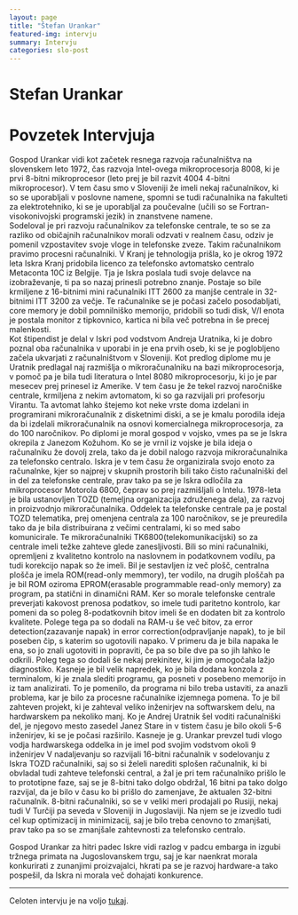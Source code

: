 ```yaml
---
layout: page
title: "Štefan Urankar"
featured-img: intervju
summary: Intervju
categories: slo-post
---
```


# Stefan Urankar

# Povzetek Intervjuja

Gospod Urankar vidi kot začetek resnega razvoja računalništva na slovenskem leto 1972, čas razvoja Intel-ovega mikroprocesorja 8008, ki je prvi 8-bitni mikroprocesor (leto prej je bil razvit 4004 4-bitni mikroprocesor). V tem času smo v Sloveniji že imeli nekaj računalnikov, ki so se uporabljali v poslovne namene, spomni se tudi računalnika na fakulteti za elektrotehniko, ki se je uporabljal za poučevalne (učili so se Fortran-visokonivojski programski jezik) in znanstvene namene.  
Sodeloval je pri razvoju računalnikov za telefonske centrale, te so se za razliko od običajnih računalnikov morali odzvati v realnem času, odziv je pomenil vzpostavitev svoje vloge in telefonske zveze. Takim računalnikom pravimo procesni računalniki. V Kranj je tehnologija prišla, ko je okrog 1972 leta Iskra Kranj pridobila licenco za telefonsko avtomatsko centralo Metaconta 10C iz Belgije. Tja je Iskra poslala tudi svoje delavce na izobraževanje, ti pa so nazaj prinesli potrebno znanje. Postaje so bile krmiljene z 16-bitnimi mini računalniki ITT 2600 za manjše centrale in 32-bitnimi ITT 3200 za večje. Te računalnike se je počasi začelo posodabljati, core memory je dobil pomnilniško memorijo, pridobili so tudi disk, V/I enota je postala monitor z tipkovnico, kartica ni bila več potrebna in še precej malenkosti.  
Kot štipendist je delal v Iskri pod vodstvom Andreja Uratnika, ki je dobro poznal oba računalnika v uporabi in je ena prvih oseb, ki se je poglobljeno začela ukvarjati z računalništvom v Sloveniji. Kot predlog diplome mu je Uratnik predlagal naj razmišlja o mikroračunalniku na bazi mikroprocesorja, v pomoč pa je bila tudi literatura o Intel 8080 mikroprocesorju, ki jo je par mesecev prej prinesel iz Amerike.
V tem času je že tekel razvoj naročniške centrale, krmiljena z nekim avtomatom, ki so ga razvijali pri profesorju Virantu. Ta avtomat lahko štejemo kot neke vrste doma izdelani in programirani mikroračunalnik z disketnimi diski, a se je kmalu porodila ideja da bi izdelali mikroračunalnik na osnovi komercialnega mikroprocesorja, za do 100 naročnikov. Po diplomi je moral gospod v vojsko, vmes pa se je Iskra okrepila z Janezom Kožuhom. Ko se je vrnil iz vojske je bila ideja o računalniku že dovolj zrela, tako da je dobil nalogo razvoja mikroračunalnika za telefonsko centralo. Iskra je v tem času že organizirala svojo enoto za računalnke, kjer so najprej v skupnih prostorih bili tako čisto računalniški del in del za telefonske centrale, prav tako pa se je Iskra odločila za mikroprocesor Motorola 6800, čeprav so prej razmišljali o Intelu.
1978-leta je bila ustanovljen TOZD (temeljna organizacija združenega dela), za razvoj in proizvodnjo mikroračunalnika. Oddelek ta telefonske centrale pa je postal TOZD telematika, prej omenjena centrala za 100 naročnikov, se je preuredila tako da je bila distribuirana z večimi centralami, ki so med sabo komunicirale. Te mikroračunalniki TK6800(telekomunikacijski) so za centrale imeli težke zahteve glede zanesljivosti. Bili so mini računalniki, opremljeni z kvalitetno kontrolo na naslovnem in podatkovnem vodilu, pa tudi korekcijo napak so že imeli. Bil je sestavljen iz več plošč, centralna plošča je imela ROM(read-only memmory), ter vodilo, na drugih ploščah pa je bil ROM oziroma EPROM(erasable programmable read-only memory) za program, pa statični in dinamični RAM. Ker so morale telefonske centrale preverjati kakovost prenosa podatkov, so imele tudi paritetno kontrolo, kar pomeni da so poleg 8-podatkovnih bitov imeli še en dodaten bit za kontrolo kvalitete. Polege tega pa so dodali na RAM-u še več bitov, za error detection(zazavanje napak) in error correction(odpravljanje napak), to je bil poseben čip, s katerim so ugotovili napako. V primeru da je bila napaka le ena, so jo znali ugotoviti in popraviti, če pa so bile dve pa so jih lahko le odkrili. Poleg tega so dodali še nekaj prekinitev, ki jim je omogočala lažjo diagnostiko. Kasneje je bil velik napredek, ko je bila dodana konzola z terminalom, ki je znala slediti programu, ga posneti v posebeno memorijo in iz tam analizirati. To je pomenilo, da programa ni bilo treba ustaviti, za anazli problema, kar je bilo za procesne računalnike izjemnega pomena.
To je bil zahteven projekt, ki je zahteval veliko inženirjev na softwarskem delu, na hardwarskem pa nekoliko manj. Ko je Andrej Uratnik šel voditi računalniški del, je njegovo mesto zasedel Janez Stare in v tistem času je bilo okoli 5-6 inženirjev, ki se je počasi razširilo. Kasneje je g. Urankar prevzel tudi vlogo vodja hardwarskega oddelka in je imel pod svojim vodstvom okoli 9 inženirjev
V nadaljevanju so razvijali 16-bitni računalnik v sodelovanju z Iskra TOZD računalniki, saj so si želeli narediti splošen računalnik, ki bi obvladal tudi zahteve telefonski central, a žal je pri tem računalniko prišlo le to prototipne faze, saj se je 8-bitni tako dolgo obdržal, 16 bitni pa tako dolgo razvijal, da je bilo v času ko bi prišlo do zamenjave, že aktualen 32-bitni računalnik.
8-bitni računalniki, so se v veliki meri prodajali po Rusiji, nekaj tudi V Turčiji pa seveda v Sloveniji in Jugoslaviji. Na njem se je izvedlo tudi cel kup optimizacij in minimizacij, saj je bilo treba cenovno to zmanjšati, prav tako pa so se zmanjšale zahtevnosti za telefonsko centralo.

Gospod Urankar za hitri padec Iskre vidi razlog v padcu embarga in izgubi tržnega primata na Jugoslovanskem trgu, saj je kar naenkrat morala konkurirati z zunanjimi proizvajalci, hkrati pa se je razvoj hardware-a tako pospešil, da Iskra ni morala več dohajati konkurence.

------

Celoten intervju je na voljo [tukaj](../stefan-urankar-intervju).

